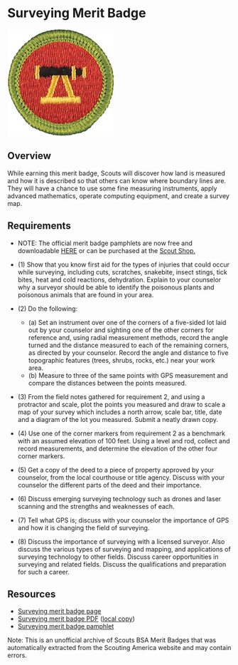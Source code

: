 

# Surveying Merit Badge

![Surveying Merit Badge](images/surveying-merit-badge.jpg)

## Overview



While earning this merit badge, Scouts will discover how land is measured and how it is described so that others can know where boundary lines are. They will have a chance to use some fine measuring instruments, apply advanced mathematics, operate computing equipment, and create a survey map.

## Requirements

* NOTE:  The official merit badge pamphlets are now free and downloadable  [HERE](https://filestore.scouting.org/filestore/Merit_Badge_ReqandRes/Pamphlets/Surveying.pdf) or can be purchased at the [Scout Shop.](https://www.scoutshop.org/)
* (1) Show that you know first aid for the types of injuries that could occur while surveying, including cuts, scratches, snakebite, insect stings, tick bites, heat and cold reactions, dehydration. Explain to your counselor why a surveyor should be able to identify the poisonous plants and poisonous animals that are found in your area.
* (2) Do the following:
    * (a) Set an instrument over one of the corners of a five-sided lot laid out by your counselor and sighting one of the other corners for reference and, using radial measurement methods, record the angle turned and the distance measured to each of the remaining corners, as directed by your counselor. Record the angle and distance to five topographic features (trees, shrubs, rocks, etc.) near your work area.
    * (b) Measure to three of the same points with GPS measurement and compare the distances between the points measured.


* (3) From the field notes gathered for requirement 2, and using a protractor and scale, plot the points you measured and draw to scale a map of your survey which includes a north arrow, scale bar, title, date and a diagram of the lot you measured. Submit a neatly drawn copy.
* (4) Use one of the corner markers from requirement 2 as a benchmark with an assumed elevation of 100 feet. Using a level and rod, collect and record measurements, and determine the elevation of the other four corner markers.
* (5) Get a copy of the deed to a piece of property approved by your counselor, from the local courthouse or title agency. Discuss with your counselor the different parts of the deed and their importance.
* (6) Discuss emerging surveying technology such as drones and laser scanning and the strengths and weaknesses of each.
* (7) Tell what GPS is; discuss with your counselor the importance of GPS and how it is changing the field of surveying.
* (8) Discuss the importance of surveying with a licensed surveyor. Also discuss  the various types of surveying and mapping, and applications of surveying technology to other fields. Discuss career opportunities in surveying and related fields. Discuss the qualifications and preparation for such a career.


## Resources

- [Surveying merit badge page](https://www.scouting.org/merit-badges/surveying/)
- [Surveying merit badge PDF](https://filestore.scouting.org/filestore/Merit_Badge_ReqandRes/Pamphlets/Surveying.pdf) ([local copy](files/surveying-merit-badge.pdf))
- [Surveying merit badge pamphlet](https://www.scoutshop.org/surveying-merit-badge-pamphlet-654568.html)

Note: This is an unofficial archive of Scouts BSA Merit Badges that was automatically extracted from the Scouting America website and may contain errors.